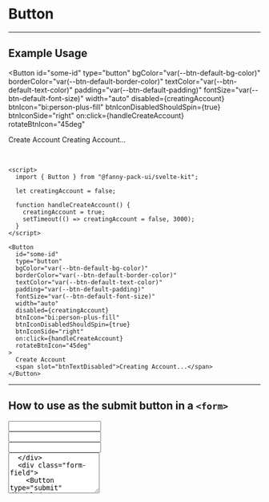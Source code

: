 <script lang="ts">
  import Icon from "@iconify/svelte";
  // import Prism from "prismjs";
  // // Svelte code highlighting: https://github.com/pngwn/prism-svelte
  // import "prism-svelte";
  import { Button, Input, Select, Textarea, Tooltip } from "/src/lib";

  let creatingAccount = false;
  let savingData = false;

  let sendingForm = false;
  let name = "";
  let subject = "";
  let email = "";
  let message = "";
  $: checkValidation = () => {
    let isInvalid = true;
    if (name && subject && email && message) {
      isInvalid = false;
    }
    return isInvalid;
  }

  function handleSubmit() {
    sendingForm = true;
    setTimeout(() => {
      sendingForm = false;
      name = "";
      subject = "";
      email = "";
      message = "";
    }, 3000);
  }

  const colorOptions = [
    "var(--primary-color)",
    "var(--secondary-color)",
    "var(--tertiary-color)",
    "var(--white)",
    "var(--black)",
    "transparent"
  ];
  const fontSizeOptions = ["8px","12px","16px","20px","24px"];
  const paddingSizeOptions = ["0px 5px","5px 10px","10px 15px","15px 20px","20px 25px"];
  let selectedBgColor = "var(--primary-color)";
  let selectedBorderColor = "var(--primary-color)";
  let selectedTextColor = "var(--white)";
  let selectedBtnPadding = "10px 15px";
  let selectedBtnFontSize = "16px";
  let selectedBtnWidth = "auto";
  let showInteractiveButtons = true;

  function handleCreateAccount() {
    creatingAccount = true;
    setTimeout(() => creatingAccount = false, 3000);
  }

  function handleSaveData() {
    savingData = true;
    setTimeout(() => savingData = false, 3000);
  }

  function handleRefreshInteractiveBtns() {
    showInteractiveButtons = false;
    setTimeout(() => {
      showInteractiveButtons = true;
    }, 0);
  }
</script>


# Button

---

## Example Usage

<Button
  id="some-id"
  type="button"
  bgColor="var(--btn-default-bg-color)"
  borderColor="var(--btn-default-border-color)"
  textColor="var(--btn-default-text-color)"
  padding="var(--btn-default-padding)"
  fontSize="var(--btn-default-font-size)"
  width="auto"
  disabled={creatingAccount}
  btnIcon="bi:person-plus-fill"
  btnIconDisabledShouldSpin={true}
  btnIconSide="right"
  on:click={handleCreateAccount}
  rotateBtnIcon="45deg"
>
  Create Account
  <span slot="btnTextDisabled">Creating Account...</span>
</Button>

<br>

```
<script>
  import { Button } from "@fanny-pack-ui/svelte-kit";

  let creatingAccount = false;

  function handleCreateAccount() {
    creatingAccount = true;
    setTimeout(() => creatingAccount = false, 3000);
  }
</script>

<Button
  id="some-id"
  type="button"
  bgColor="var(--btn-default-bg-color)"
  borderColor="var(--btn-default-border-color)"
  textColor="var(--btn-default-text-color)"
  padding="var(--btn-default-padding)"
  fontSize="var(--btn-default-font-size)"
  width="auto"
  disabled={creatingAccount}
  btnIcon="bi:person-plus-fill"
  btnIconDisabledShouldSpin={true}
  btnIconSide="right"
  on:click={handleCreateAccount}
  rotateBtnIcon="45deg"
>
  Create Account
  <span slot="btnTextDisabled">Creating Account...</span>
</Button>
```

---

## How to use as the submit button in a `<form>`

<form method="POST" on:submit|preventDefault={handleSubmit}>
  <div class="form-field">
    <Input type="text" bind:value={name} label="Your Name" />
  </div>
  <div class="form-field">
    <Input type="text" bind:value={subject} label="Subject" />
  </div>
  <div class="form-field">
    <Input type="text" bind:value={email} label="Your Email Address" />
  </div>
  <div class="form-field">
    <Textarea bind:value={message} label="Message" rows="5" />
  </div>
  <div class="form-field">
    <Button type="submit" disabled={sendingForm} formIsInvalid={checkValidation()} btnIcon="fa:send">
      Send
    </Button>
  </div>
</form>

<br><br>

```
<script>
  let sendingForm = false;
  let name = "";
  let subject = "";
  let email = "";
  let message = "";

  // Not an actual form validation.
  $: checkValidation = () => {
    let isInvalid = true;
    if (name && subject && email && message) {
      isInvalid = false;
    }
    return isInvalid;
  }

  async function handleSubmit(event) {
    sendingForm = true;

    // Custom event listener goes here.
    // See https://kit.svelte.dev/docs/form-actions#progressive-enhancement-custom-event-listener
  }
</script>

<form method="POST" on:submit|preventDefault={handleSubmit}>
  <Input type="text" bind:value={name} label="Your Name" />
  <Input type="text" bind:value={subject} label="Subject" />
  <Input type="text" bind:value={email} label="Your Email Address" />
  <Textarea bind:value={message} label="Message" rows="5" />
  <Button type="submit" disabled={sendingForm} formIsInvalid={checkValidation()} btnIcon="fa:send">
    Send
  </Button>
</form>
```

---

## Interactive Example

<div class="interactive-example">
  <div class="light-bg">
    {#if showInteractiveButtons}
      <Button
        bgColor={selectedBgColor}
        borderColor={selectedBorderColor}
        textColor={selectedTextColor}
        padding={selectedBtnPadding}
        fontSize={selectedBtnFontSize}
        width={selectedBtnWidth}
        disabled={creatingAccount}
        btnIcon="bi:person-plus-fill"
        btnIconDisabled="bi:gear-wide-connected"
        btnIconDisabledShouldSpin={true}
        btnIconSide="right"
        on:click={handleCreateAccount}
      >
        Create Account
        <span slot="btnTextDisabled">Creating Account...</span>
      </Button>
    {/if}
  </div>

  <div class="dark-bg">
    {#if showInteractiveButtons}
      <Button
        bgColor={selectedBgColor}
        borderColor={selectedBorderColor}
        textColor={selectedTextColor}
        padding={selectedBtnPadding}
        fontSize={selectedBtnFontSize}
        width={selectedBtnWidth}
        disabled={creatingAccount}
        btnIcon="bi:person-plus-fill"
        btnIconDisabled="bi:gear-wide-connected"
        btnIconDisabledShouldSpin={true}
        btnIconSide="right"
        on:click={handleCreateAccount}
      >
        Create Account
        <span slot="btnTextDisabled">Creating Account...</span>
      </Button>
    {/if}
  </div>
</div>

<br>

<div class="grid">
  <div>
    <Select
      label="Background Color"
      options={colorOptions}
      bind:value={selectedBgColor}
      on:change={handleRefreshInteractiveBtns}
    />
  </div>
  <div>
    <Select
      label="Font Size"
      options={fontSizeOptions}
      bind:value={selectedBtnFontSize}
      on:change={handleRefreshInteractiveBtns}
    />
  </div>
  <div>
    <Select
      label="Border Color"
      options={colorOptions}
      bind:value={selectedBorderColor}
      on:change={handleRefreshInteractiveBtns}
    />
  </div>
  <div>
    <Select
      label="Padding"
      options={paddingSizeOptions}
      bind:value={selectedBtnPadding}
      on:change={handleRefreshInteractiveBtns}
    />
  </div>
  <div>
    <Select
      label="Text Color"
      options={colorOptions}
      bind:value={selectedTextColor}
      on:change={handleRefreshInteractiveBtns}
    />
  </div>
  <div>
    <Select
      label="Width"
      options={["auto","full"]}
      bind:value={selectedBtnWidth}
      on:change={handleRefreshInteractiveBtns}
    />
  </div>
</div>

---

## Icon Buttons
You can create buttons that have only icons (i.e. no text). Do not pass any slots in between the opening `<Button>` and closing `</Button>` tags and provide the `btnIcon` and/or `btnIconDisabled` props.

<Button
  btnIcon="ion:save-sharp" 
  padding="10px"
  fontSize="24px"
  disabled={savingData}
  title="Save File"
  on:click={handleSaveData}
></Button>

<br>

```
<script>
  let savingData = false;

  function handleSaveData() {
    savingData = true;
    setTimeout(() => savingData = false, 3000);
  }
</script>

<Button
  btnIcon="ion:save-sharp" 
  padding="10px"
  fontSize="24px"
  disabled={savingData}
  title="Save File"
  on:click={handleSaveData}
></Button>
```

<br>

Another option for creating icon buttons is to pass an Iconify icon component to the default slot:

<Button
  btnIcon=""
  padding="10px 20px"
  disabled={savingData}
  title="Save File"
  on:click={handleSaveData}
>
  <Icon icon="ion:save-sharp" width=40 />
  <span slot="btnTextDisabled">
    <Icon icon="icomoon-free:spinner2" class="fp-spin" width=40 />
  </span>
</Button>

<br>

```
<script>
  import Icon from "@iconify/svelte";

  let savingData = false;

  function handleSaveData() {
    savingData = true;
    setTimeout(() => savingData = false, 3000);
  }
</script>

<Button
  btnIcon=""
  padding="10px 20px"
  disabled={savingData}
  title="Save File"
  on:click={handleSaveData}
>
  <Icon icon="ion:save-sharp" width=40 />
  <span slot="btnTextDisabled">
    <Icon icon="icomoon-free:spinner2" class="fp-spin" width=40 />
  </span>
</Button>
```

**NOTES:**

* You need to set `btnIcon=""` to remove any other icons that would be displayed as part of this `<Button>` component's props.
* You can pass another icon to the `btnTextDisabled` slot if you want to display a disabled state.
* The nice thing about this option is that you can set any Iconify props on the `<Icon>` component (e.g. the `width` prop in the example above.)

---

## Custom Button Style Props

There are situations where you might want to tweak (or even completely overhaul) the look of a button. For example, you might need uniquely styled buttons when creating a login page that has buttons for different authentication providers or maybe you want to make some minor modifications to the styles of buttons in your header or footer.

You can customize these buttons almost infinitely by passing different values to the `bgColor`, `borderColor`, `textColor`, `padding`, and `fontSize` props. You can also change or remove the button icons.

---

## Props

<div class="responsive-table">

| Prop name | Type | Possible values | Default value | Description |
| --------- | ---- | --------------- | ------------- | ----------- |
| `type` | `string` | `button`, `submit`, `reset` | `button` | Specify the type of button. |
| `bgColor` | `string` | Any CSS color value or CSS color variable from your `theme.css` file. | `var(--btn-default-bg-color)` | This prop is for the button's `background-color`. The default value can be set in the `theme.css` file. |
| `borderColor` | `string` | Any CSS color value or CSS color variable from your `theme.css` file. | `var(--btn-default-border-color)` | This prop is for the button's `border-color`. The default value can be set in the `theme.css` file. |
| `textColor` | `string` | Any CSS color value or CSS color variable from your `theme.css` file. | `var(--btn-default-text-color)` | This prop is for the button's `color`. The default value can be set in the `theme.css` file. |
| `padding` | `string` | Any CSS padding value or CSS size variable from your `theme.css` file. | `var(--btn-default-padding)` | Alter the padding of the button. The default value can be set in the `theme.css` file. |
| `fontSize` | `string` | Any CSS font size value or CSS font size variable from your `theme.css` file. | `var(--btn-default-font-size)` | Alter the font size of the button. The default value can be set in the `theme.css` file. |
| `width` | `string` | `auto`, `full` | `auto` | `auto` will be wide enough to fit the contents of the button. `full` will fill the width of the button's parent element. |
| `disabled` | `boolean` | `true`, `false` | `false` | This will disable the button and display the `btnTextDisabled` text and the `btnIconDisabled` (if it has been set). |
| `formIsInvalid` | `boolean` | `true`, `false` | `false` | This only applies to `submit` buttons (`<Button type="submit" />`). If `formIsInvalid=true`, then the button will be disabled, but it will NOT show the disabled icon or text. It will just prevent the user from submitting the form. |
| `btnIcon` | `string` | Any icon name from the Iconify library. | `""` (no icon) | You can pass an empty string to remove the button icon. If either the `btnIcon` or `btnIconDisabled` is set to an empty string, then no button icons or disabled button icons will be displayed with the button. This is intentional by design because it could look strange if you have a button icon during a regular state and then no icon during a disabled state or vice versa. If you don't want icons on your buttons, but would like to change the button text when a button is disabled, then refer to the `btnTextDisabled` slot below. |
| `btnIconDisabled` | `string` | See `btnIcon` | `"icomoon-free:spinner2"` | See `btnIcon` |
| `btnIconDisabledShouldSpin` | `boolean` | `true`, `false` | `true` | A value of `true` will cause the icon on a disabled button to spin which would provide user feedback for loading states (e.g. saving data, loading page content). A value of `false` will prevent the icon on a disabled button from spinning. |
| `btnIconSide` | `string` | `left`, `right` | `right` | This sets the icon to either the left or right side of the button. |
| `rotateBtnIcon` (optional) | `string` | Any number with `deg` appended to the end. | `"0deg"` (i.e. no rotation) | You can pass a rotate value to this prop and the icon will be rotated according to the value you pass. For example, `"45deg"` will rotate the icon 45 degrees. |
| `rotateBtnIconDisabled` (optional) | `string` | See `rotateBtnIcon` | See `rotateBtnIcon` | This will rotate the disabled button icon (`btnIconDisabled`). See `rotateBtnIcon` for details. |

</div>

<br><br>

## Slots

<div class="responsive-table">

| Slot name | Default value | Description |
| --------- | ------------- | ----------- |
| Default slot (optional) | `Button Text` | The text that will be displayed in the button. |
| `btnTextDisabled` (optional) | `Disabled Button Text` | This is the text that will appear when the button is in a disabled state. If the `btnTextDisabled` slot is not provided, then the text that is passed through the default slot will be used if/when the button is disabled. |

</div>

<br><br>

## Event Forwarding

<div class="responsive-table">

| Event | Description |
| ----- | ----------- |
| `on:click` | This component forwards the `click` event, so you can call an event handler when a user clicks this `<Button>` component. |

</div>

<br><br>

## Style Notes
Depending on the colors that you use as your `primary`, `secondary`, and `tertiary` colors, you might need to change the values for the button text colors in your `theme.css` file. These are the class names that you need to look at:

```
"text-color-for-primary-bg"
"text-color-for-secondary-bg"
"text-color-for-tertiary-bg"
```

<style>
  @media (--xs-up) {
    .form-field {
      margin-bottom: 15px;
    }

    .interactive-example {
      display: flex;
      flex-direction: column;

      & div {
        flex: 1;
        min-height: 150px;
        display: flex;
        justify-content: space-evenly;
        align-items: center;
        padding: 20px;
      }

      & .light-bg {
        background-color: var(--neutral-2);
        border-radius: var(--border-radius) 0 0 var(--border-radius);
      }

      & .dark-bg {
        background-color: var(--neutral-12);
        border-radius: 0 var(--border-radius) var(--border-radius) 0;
      }
    }
  }

  @media (--lg-up) {
    .interactive-example {
      flex-direction: row;
    }
  }
</style>

